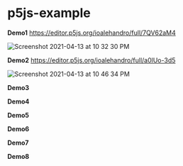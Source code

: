 # p5js-example

**Demo1**
https://editor.p5js.org/ioalehandro/full/7QV62aM4

![Screenshot 2021-04-13 at 10 32 30 PM](https://user-images.githubusercontent.com/57195698/114610251-5a65ec80-9ca8-11eb-9db4-4386936f2bcc.png)


**Demo2**
https://editor.p5js.org/ioalehandro/full/a0lUo-3d5

![Screenshot 2021-04-13 at 10 46 34 PM](https://user-images.githubusercontent.com/57195698/114611914-2be91100-9caa-11eb-8c6e-3c460572d719.png)


**Demo3**

**Demo4**

**Demo5**

**Demo6**

**Demo7**

**Demo8**
